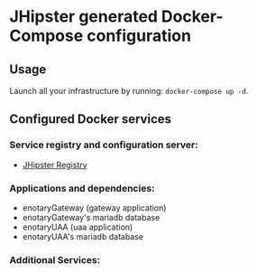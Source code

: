 # JHipster generated Docker-Compose configuration

## Usage

Launch all your infrastructure by running: `docker-compose up -d`.

## Configured Docker services

### Service registry and configuration server:
- [JHipster Registry](http://localhost:8761)

### Applications and dependencies:
- enotaryGateway (gateway application)
- enotaryGateway's mariadb database
- enotaryUAA (uaa application)
- enotaryUAA's mariadb database

### Additional Services:

